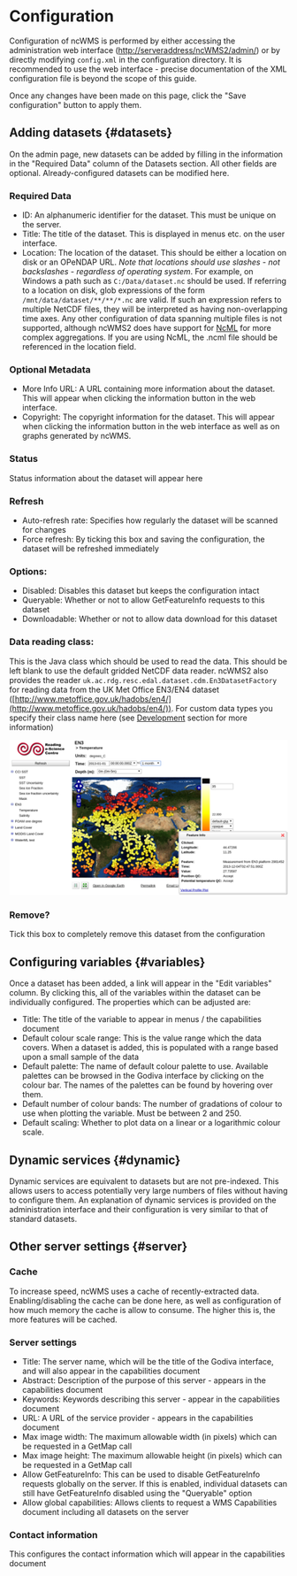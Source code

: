 # Configuration

Configuration of ncWMS is performed by either accessing the administration web interface ([http://serveraddress/ncWMS2/admin/](http://localhost:8080/ncWMS2/admin/)) or by directly modifying `config.xml` in the configuration directory. It is recommended to use the web interface - precise documentation of the XML configuration file is beyond the scope of this guide.

Once any changes have been made on this page, click the "Save configuration" button to apply them.

## Adding datasets {#datasets}

On the admin page, new datasets can be added by filling in the information in the "Required Data" column of the Datasets section. All other fields are optional. Already-configured datasets can be modified here.

### Required Data

* ID: An alphanumeric identifier for the dataset. This must be unique on the server.
* Title: The title of the dataset. This is displayed in menus etc. on the user interface.
* Location: The location of the dataset. This should be either a location on disk or an OPeNDAP URL. _Note that locations should use slashes - not backslashes - regardless of operating system_. For example, on Windows a path such as `C:/Data/dataset.nc` should be used. If referring to a location on disk, glob expressions of the form `/mnt/data/dataset/**/**/*.nc` are valid. If such an expression refers to multiple NetCDF files, they will be interpreted as having non-overlapping time axes. Any other configuration of data spanning multiple files is not supported, although ncWMS2 does have support for [NcML](http://www.unidata.ucar.edu/software/thredds/current/netcdf-java/ncml/) for more complex aggregations.  If you are using NcML, the .ncml file should be referenced in the location field.

### Optional Metadata

* More Info URL: A URL containing more information about the dataset. This will appear when clicking the information button in the web interface.
* Copyright: The copyright information for the dataset. This will appear when clicking the information button in the web interface as well as on graphs generated by ncWMS.

### Status

Status information about the dataset will appear here

### Refresh

* Auto-refresh rate: Specifies how regularly the dataset will be scanned for changes
* Force refresh: By ticking this box and saving the configuration, the dataset will be refreshed immediately

### Options:

* Disabled: Disables this dataset but keeps the configuration intact
* Queryable: Whether or not to allow GetFeatureInfo requests to this dataset
* Downloadable: Whether or not to allow data download for this dataset

### Data reading class:

This is the Java class which should be used to read the data. This should be left blank to use the default gridded NetCDF data reader. ncWMS2 also provides the reader `uk.ac.rdg.resc.edal.dataset.cdm.En3DatasetFactory` for reading data from the UK Met Office EN3/EN4 dataset ([http://www.metoffice.gov.uk/hadobs/en4/](http://www.metoffice.gov.uk/hadobs/en4/)). For custom data types you specify their class name here (see [Development](./06-development.md) section for more information)

![](images/godiva-en3.png)

### Remove?

Tick this box to completely remove this dataset from the configuration

## Configuring variables {#variables}

Once a dataset has been added, a link will appear in the "Edit variables" column. By clicking this, all of the variables within the dataset can be individually configured. The properties which can be adjusted are:

* Title: The title of the variable to appear in menus / the capabilities document
* Default colour scale range: This is the value range which the data covers. When a dataset is added, this is populated with a range based upon a small sample of the data
* Default palette: The name of default colour palette to use. Available palettes can be browsed in the Godiva interface by clicking on the colour bar. The names of the palettes can be found by hovering over them.
* Default number of colour bands: The number of gradations of colour to use when plotting the variable. Must be between 2 and 250.
* Default scaling: Whether to plot data on a linear or a logarithmic colour scale.

## Dynamic services {#dynamic}

Dynamic services are equivalent to datasets but are not pre-indexed. This allows users to access potentially very large numbers of files without having to configure them. An explanation of dynamic services is provided on the administration interface and their configuration is very similar to that of standard datasets.

## Other server settings {#server}

### Cache

To increase speed, ncWMS uses a cache of recently-extracted data. Enabling/disabling the cache can be done here, as well as configuration of how much memory the cache is allow to consume. The higher this is, the more features will be cached.

### Server settings

* Title: The server name, which will be the title of the Godiva interface, and will also appear in the capabilities document
* Abstract: Description of the purpose of this server - appears in the capabilities document
* Keywords: Keywords describing this server - appear in the capabilities document
* URL: A URL of the service provider - appears in the capabilities document
* Max image width: The maximum allowable width (in pixels) which can be requested in a GetMap call
* Max image height: The maximum allowable height (in pixels) which can be requested in a GetMap call
* Allow GetFeatureInfo: This can be used to disable GetFeatureInfo requests globally on the server. If this is enabled, individual datasets can still have GetFeatureInfo disabled using the "Queryable" option
* Allow global capabilities: Allows clients to request a WMS Capabilities document including all datasets on the server

### Contact information

This configures the contact information which will appear in the capabilities document